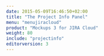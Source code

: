 ```yaml
---
date: 2015-05-09T16:46:50+02:00
title: "The Project Info Panel"
menu: "menujiracloud"
product: "Mockups 3 for JIRA Cloud"
weight: 80
include: "projectinfo"
editorversion: 3
---
```

